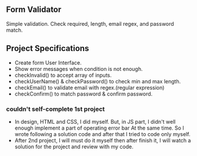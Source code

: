 ## Form Validator 
Simple validation. Check required, length, email regex, and password match.

## Project Specifications

- Create form User Interface.
- Show error messages when condition is not enough.
- checkInvalid() to accept array of inputs.
- checkUserName() & checkPassword() to check min and max length.
- checkEmail() to validate email with regex.(regular expression)
- checkConfirm() to match password & confirm password.

### couldn't self-complete 1st project
- In design, HTML and CSS, I did myself. But, in JS part, I didn't well enough implement a part of operating error bar 
At the same time. So I wrote following a solution code and after that I tried to code only myself.
- After 2nd project, I will must do it myself then after finish it, I will watch a solution for the project and review with my code.
